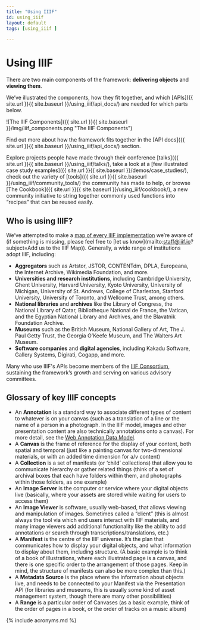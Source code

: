 ```yaml
---
title: "Using IIIF"
id: using_iiif
layout: default
tags: [using_iiif ]

---
```


# Using IIIF

There are two main components of the framework: **delivering objects** and **viewing them**.

We’ve illustrated the components, how they fit together, and which [APIs]({{ site.url }}{{ site.baseurl }}/using_iiif/api_docs/) are needed for which parts below.

![The IIIF Components]({{ site.url }}{{ site.baseurl }}/img/iiif_components.png "The IIIF Components")


Find out more about how the framework fits together in the [API docs]({{ site.url }}{{ site.baseurl }}/using_iiif/api_docs/) section.

Explore projects people have made through their conference [talks]({{ site.url }}{{ site.baseurl }}/using_iiif/talks/), take a look at a [few illustrated case study examples]({{ site.url }}{{ site.baseurl }}/demos/case_studies/), check out the variety of [tools]({{ site.url }}{{ site.baseurl }}/using_iiif/community_tools/) the community has made to help, or browse [The Cookbook]({{ site.url }}{{ site.baseurl }}/using_iiif/cookbook/), a new community initiative to string together commonly used functions into “recipes” that can be reused easily.


## Who is using IIIF?

We’ve attempted to make a [map of every IIIF implementation](https://www.google.com/maps/d/viewer?mid=1faJRKJpj2Vau__RDwt8af040x0GTVozp&ll=4.340203155220545%2C18.29779899999994&z=2) we’re aware of (if something is missing, please feel free to [let us know](mailto:staff@iiif.io?subject=Add us to the IIIF Map)). Generally, a wide range of institutions adopt IIIF, including:

*   **Aggregators** such as Artstor, JSTOR, CONTENTdm, DPLA, Europeana, the Internet Archive, Wikimedia Foundation, and more.
*   **Universities and research institutions**, including Cambridge University, Ghent University, Harvard University, Kyoto University, University of Michigan, University of St. Andrews, College of Charleston, Stanford University, University of Toronto, and Wellcome Trust, among others.
*   **National libraries** and **archives** like the Library of Congress, the National Library of Qatar, Bibliotheque National de France, the Vatican, and the Egyptian National Library and Archives, and the Blavatnik Foundation Archive.
*   **Museums** such as the British Museum, National Gallery of Art, The J. Paul Getty Trust, the Georgia O’Keefe Museum, and The Walters Art Museum.
*   **Software companies** and **digital agencies**, including Kakadu Software, Gallery Systems, Digirati, Cogapp, and more.

Many who use IIIF's APIs become members of the <a href="{{ site.url }}{{ site.baseurl }}/community/consortium/">IIIF Consortium</a>, sustaining the framework’s growth and serving on various advisory committees.

## Glossary of key IIIF concepts

*   An **Annotation** is a standard way to associate different types of content to whatever is on your canvas (such as a translation of a line or the name of a person in a photograph. In the IIIF model, images and other presentation content are also technically annotations onto a canvas). For more detail, see the [Web Annotation Data Model](http://w3.org/TR/annotation-model/).
*   A **Canvas** is the frame of reference for the display of your content, both spatial and temporal (just like a painting canvas for two-dimensional materials, or with an added time dimension for a/v content)
*   A **Collection** is a set of manifests (or ‘child’ collections) that allow you to communicate hierarchy or gather related things (think of a set of archival boxes that each have folders within them, and photographs within those folders, as one example)
*   An **Image Server** is the computer or service where your digital objects live (basically, where your assets are stored while waiting for users to access them)
*   An **Image Viewer** is software, usually web-based, that allows viewing and manipulation of images. Sometimes called a “client” (this is almost always the tool via which end users interact with IIIF materials, and many image viewers add additional functionality like the ability to add annotations or search through transcriptions/translations, etc.)
*   A **Manifest** is the centre of the IIIF universe. It’s the plan that communicates how to display your digital objects, and what information to display about them, including structure. (A basic example is to think of a book of illustrations, where each illustrated page is a canvas, and there is one specific order to the arrangement of those pages. Keep in mind, the structure of manifests can also be more complex than this.)
*   A **Metadata Source** is the place where the information about objects live, and needs to be connected to your Manifest via the Presentation API (for libraries and museums, this is usually some kind of asset management system, though there are many other possibilities)
*   A **Range** is a particular order of Canvases (as a basic example, think of the order of pages in a book, or the order of tracks on a music album)

{% include acronyms.md %}
